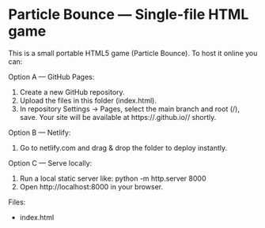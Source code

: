 Particle Bounce — Single-file HTML game
=======================================

This is a small portable HTML5 game (Particle Bounce). To host it online you can:

Option A — GitHub Pages:
1. Create a new GitHub repository.
2. Upload the files in this folder (index.html).
3. In repository Settings → Pages, select the main branch and root (/), save. Your site will be available at https://<your-username>.github.io/<repo-name>/ shortly.

Option B — Netlify:
1. Go to netlify.com and drag & drop the folder to deploy instantly.

Option C — Serve locally:
1. Run a local static server like:
   python -m http.server 8000
2. Open http://localhost:8000 in your browser.

Files:
- index.html
